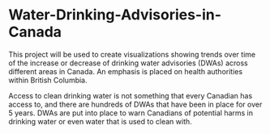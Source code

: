 # Water-Drinking-Advisories-in-Canada

This project will be used to create visualizations showing trends over time of the increase or decrease of drinking water advisories (DWAs) across different areas in Canada. An emphasis is placed on health authorities within British Columbia.

Access to clean drinking water is not something that every Canadian has access to, and there are hundreds of DWAs that have been in place for over 5 years. DWAs are put into place to warn Canadians of potential harms in drinking water or even water that is used to clean with.

